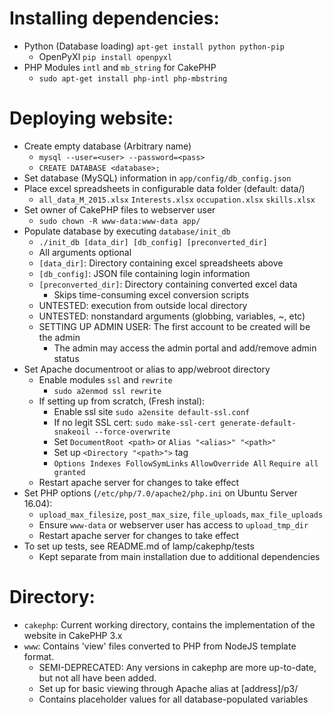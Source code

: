 # Installing dependencies:
* Python (Database loading) `apt-get install python python-pip`
  * OpenPyXl `pip install openpyxl`
* PHP Modules `intl` and `mb_string` for CakePHP
  * `sudo apt-get install php-intl php-mbstring`
  
# Deploying website:
* Create empty database (Arbitrary name)
  * `mysql --user=<user> --password=<pass>`
  * `CREATE DATABASE <database>;`
* Set database (MySQL) information in `app/config/db_config.json`
* Place excel spreadsheets in configurable data folder (default: data/)
  * `all_data_M_2015.xlsx`  `Interests.xlsx`  `occupation.xlsx`  `skills.xlsx`
* Set owner of CakePHP files to webserver user
  * `sudo chown -R www-data:www-data app/`
* Populate database by executing `database/init_db`
  *  `./init_db [data_dir] [db_config] [preconverted_dir]`
    * All arguments optional
    * `[data_dir]`: Directory containing excel spreadsheets above
    * `[db_config]`: JSON file containing login information
    * `[preconverted_dir]`: Directory containing converted excel data
      * Skips time-consuming excel conversion scripts
    * UNTESTED: execution from outside local directory
    * UNTESTED: nonstandard arguments (globbing, variables, ~, etc)
  * SETTING UP ADMIN USER: The first account to be created will be the admin
    * The admin may access the admin portal and add/remove admin status
* Set Apache documentroot or alias to app/webroot directory
  * Enable modules `ssl` and `rewrite`
    * `sudo a2enmod ssl rewrite`
  * If setting up from scratch, (Fresh instal):
    * Enable ssl site `sudo a2ensite default-ssl.conf`
    * If no legit SSL cert: `sudo make-ssl-cert generate-default-snakeoil --force-overwrite`
    * Set `DocumentRoot <path>` or `Alias "<alias>" "<path>"` 
    * Set up `<Directory "<path>">` tag
    * `Options Indexes FollowSymLinks` `AllowOverride All` `Require all granted` 
  * Restart apache server for changes to take effect
* Set PHP options (`/etc/php/7.0/apache2/php.ini` on Ubuntu Server 16.04):
  * `upload_max_filesize`, `post_max_size`, `file_uploads`, `max_file_uploads`
  * Ensure `www-data` or webserver user has access to `upload_tmp_dir`
  * Restart apache server for changes to take effect
* To set up tests, see README.md of lamp/cakephp/tests
  * Kept separate from main installation due to additional dependencies

# Directory:
* `cakephp`: Current working directory, contains the implementation of the website in CakePHP 3.x
* `www`: Contains 'view' files converted to PHP from NodeJS template format.
  * SEMI-DEPRECATED: Any versions in cakephp are more up-to-date, but not all have been added.
  * Set up for basic viewing through Apache alias at [address]/p3/
  * Contains placeholder values for all database-populated variables
